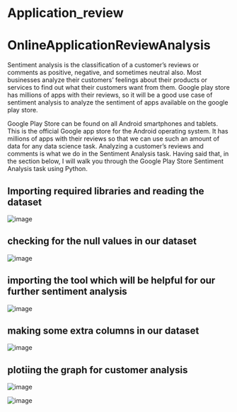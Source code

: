 # Application_review
# OnlineApplicationReviewAnalysis

Sentiment analysis is the classification of a customer’s reviews or comments as positive, negative, and sometimes neutral also. 
Most businesses analyze their customers’ feelings about their products or services to find out what their customers want from them. 
Google play store has millions of apps with their reviews, so it will be a good use case of sentiment analysis to analyze the sentiment of 
apps available on the google play store.

Google Play Store can be found on all Android smartphones and tablets. This is the official Google app store for the Android operating system. 
It has millions of apps with their reviews so that we can use such an amount of data for any data science task. Analyzing a customer’s reviews 
and comments is what we do in the Sentiment Analysis task. Having said that, in the section below, I will walk you through the Google Play Store 
Sentiment Analysis task using Python.


## Importing required libraries and reading the dataset ##
![image](https://user-images.githubusercontent.com/104202659/190920256-adc9dfad-a393-41ee-8205-1f72613dbf88.png)


## checking for the null values in our dataset ##
![image](https://user-images.githubusercontent.com/104202659/190920295-82723c31-0f37-4279-bdb0-57206046723b.png)

## importing the tool which will be helpful for our further sentiment analysis ##
![image](https://user-images.githubusercontent.com/104202659/190920357-2b9afa04-2b62-4467-abb7-8692635fb58e.png)


## making some extra columns in our dataset ##
![image](https://user-images.githubusercontent.com/104202659/190920375-667cebaa-852c-4f31-be3b-e9393776e20f.png)


## plotiing the graph for customer analysis ##
![image](https://user-images.githubusercontent.com/104202659/190920427-37bc61a2-3b9a-4672-b9af-5e65ba9019ce.png)

![image](https://user-images.githubusercontent.com/104202659/190920436-26c6ce12-6adf-462f-9802-b8de2aa0f9dc.png)
